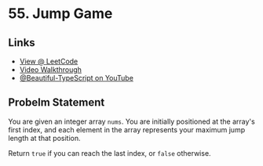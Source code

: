 # 55. Jump Game

## Links

* [View @ LeetCode](https://leetcode.com/problems/jump-game/)
* [Video Walkthrough](https://youtu.be/0SoD-j9KqzY)
* [@Beautiful-TypeScript on YouTube](https://www.youtube.com/@BeautifulTypeScript)

## Probelm Statement

You are given an integer array `nums`. You are initially positioned at the array's first index, and each element in the array represents your maximum jump length at that position.

Return `true` if you can reach the last index, or `false` otherwise.
